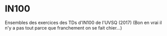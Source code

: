 # IN100

Ensembles des exercices des TDs d'IN100 de l'UVSQ (2017)
(Bon en vrai il n'y a pas tout parce que franchement on se fait chier...)

